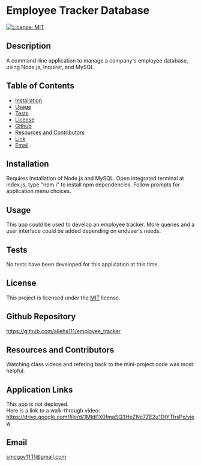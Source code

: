 # Employee Tracker Database
  [![License: MIT](https://img.shields.io/badge/License-MIT-yellow.svg)](https://opensource.org/licenses/MIT)
  ## Description
  A command-line application to manage a company's employee database, using Node.js, Inquirer, and MySQL
  ## Table of Contents
  * [Installation](#installation)
  * [Usage](#usage)
  * [Tests](#tests)
  * [License](#license)
  * [Github](#github)
  * [Resources and Contributors](#resources-and-contributors)
  * [Link](#application-links)
  * [Email](#email)

  ## Installation
  Requires installation of Node.js and MySQL.  Open integrated terminal at index.js, type "npm i" to install npm dependencies.  Follow prompts for application menu choices.
  ## Usage
  This app could be used to develop an employee tracker.  More queries and a user interface could be added depending on enduser's needs.
  ## Tests
  No tests have been developed for this application at this time.
  ## License
   This project is licensed under the [MIT](https://opensource.org/licenses/MIT) license.
  ## Github Repository
  https://github.com/aliehs111/employee_tracker
  ## Resources and Contributors
  Watching class videos and refering back to the mini-project code was most helpful.
  ## Application Links
  This app is not deployed.  
  Here is a link to a walk-through video: 
  https://drive.google.com/file/d/1MIdi1X0fmaSQ3HeZNc7ZE2u1DtYThsPx/view
  ## Email
  smcgov11.11@gmail.com
  
